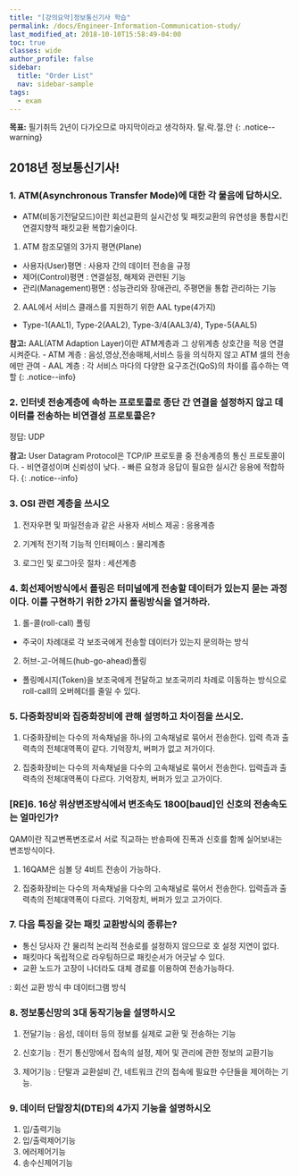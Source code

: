 ```yaml
---
title: "[강의요약]정보통신기사 학습"
permalink: /docs/Engineer-Information-Communication-study/
last_modified_at: 2018-10-10T15:58:49-04:00
toc: true
classes: wide
author_profile: false
sidebar:
  title: "Order List"
  nav: sidebar-sample
tags:
  - exam
---
```




**목표:** 필기취득 2년이 다가오므로 마지막이라고 생각하자. 탈.락.절.안
{: .notice--warning}

## 2018년 정보통신기사!

### 1. ATM(Asynchronous Transfer Mode)에 대한 각 물음에 답하시오.

+ ATM(비동기전달모드)이란 회선교환의 실시간성 및 패킷교환의 유연성을 통합시킨 연결지향적 패킷교환 복합기술이다.

 1. ATM 참조모델의 3가지 평면(Plane)
  - 사용자(User)평면
    :    사용자 간의 데이터 전송을 규정
  - 제어(Control)평면
    :    연결설정, 해제와 관련된 기능
  - 관리(Management)평면
    :    성능관리와 장애관리, 주평면을 통합 관리하는 기능

  2. AAL에서 서비스 클래스를 지원하기 위한 AAL type(4가지)
   - Type-1(AAL1), Type-2(AAL2), Type-3/4(AAL3/4), Type-5(AAL5)


   **참고:** AAL(ATM Adaption Layer)이란 ATM계층과 그 상위계층 상호간을 적응 연결 시켜준다.
      - ATM 계층 : 음성,영상,전송매체,서비스 등을 의식하지 않고 ATM 셀의 전송에만 관여
      - AAL 계층 : 각 서비스 마다의 다양한 요구조건(QoS)의 차이를 흡수하는 역할
   {: .notice--info}



### 2. 인터넷 전송계층에 속하는 프로토콜로 종단 간 연결을 설정하지 않고 데이터를 전송하는 비연결성 프로토콜은?

  정답: UDP

  **참고:** User Datagram Protocol은 TCP/IP 프로토콜 중 전송계층의 통신 프로토콜이다.
     - 비연결성이며 신뢰성이 낮다.
     - 빠른 요청과 응답이 필요한 실시간 응용에 적합하다.
  {: .notice--info}

### 3. OSI 관련 계층을 쓰시오

  1. 전자우편 및 파일전송과 같은 사용자 서비스 제공
  :     응용계층

  2. 기계적 전기적 기능적 인터페이스
  :     물리계층

  3. 로그인 및 로그아웃 절차
  :     세션계층

### 4. 회선제어방식에서 폴링은 터미널에게 전송할 데이터가 있는지 묻는 과정이다. 이를 구현하기 위한 2가지 폴링방식을 열거하라.

  1. 롤-콜(roll-call) 폴링
  - 주국이 차례대로 각 보조국에게 전송할 데이터가 있는지 문의하는 방식

  2. 허브-고-어헤드(hub-go-ahead)폴링
  - 폴링메시지(Token)을 보조국에게 전달하고 보조국끼리 차례로 이동하는 방식으로 roll-call의 오버헤더를 줄일 수 있다.

### 5. 다중화장비와 집중화장비에 관해 설명하고 차이점을 쓰시오.

  1. 다중화장비는 다수의 저속채널을 하나의 고속채널로 묶어서 전송한다. 입력 측과 출력측의 전체대역폭이 같다. 기억장치, 버퍼가 없고 저가이다.

  2. 집중화장비는 다수의 저속채널을 다수의 고속채널로 묶어서 전송한다. 입력츨과 출력측의 전체대역폭이 다르다. 기억장치, 버퍼가 있고 고가이다.


### [RE]6. 16상 위상변조방식에서 변조속도 1800[baud]인 신호의 전송속도는 얼마인가?

QAM이란 직교변폭변조로서 서로 직교하는 반송파에 진폭과 신호를 함께 실어보내는 변조방식이다.

  1. 16QAM은 심볼 당 4비트 전송이 가능하다.

  2. 집중화장비는 다수의 저속채널을 다수의 고속채널로 묶어서 전송한다. 입력츨과 출력측의 전체대역폭이 다르다. 기억장치, 버퍼가 있고 고가이다.

### 7. 다음 특징을 갖는 패킷 교환방식의 종류는?

 - 통신 당사자 간 물리적 논리적 전송로를 설정하지 않으므로 호 설정 지연이 없다.
 - 패킷마다 독립적으로 라우팅하므로 패킷순서가 어긋날 수 있다.
 - 교환 노드가 고장이 나더라도 대체 경로를 이용하여 전송가능하다.

:     회선 교환 방식 中 데이터그램 방식



### 8. 정보통신망의 3대 동작기능을 설명하시오

1. 전달기능
:     음성, 데이터 등의 정보를 실제로 교환 및 전송하는 기능

2. 신호기능
:     전기 통신망에서 접속의 설정, 제어 및 관리에 관한 정보의 교환기능

3. 제어기능
:     단말과 교환설비 간, 네트워크 간의 접속에 필요한 수단들을 제어하는 기능.

### 9. 데이터 단말장치(DTE)의 4가지 기능을 설명하시오

1. 입/출력기능
2. 입/출력제어기능
3. 에러제어기능
4. 송수신제어기능
